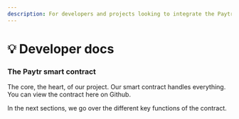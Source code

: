 ```yaml
---
description: For developers and projects looking to integrate the Paytr protocol
---
```


# 💡 Developer docs

### The Paytr smart contract

The core, the heart, of our project. Our smart contract handles everything.\
You can view the contract here on Github.

In the next sections, we go over the different key functions of the contract.
